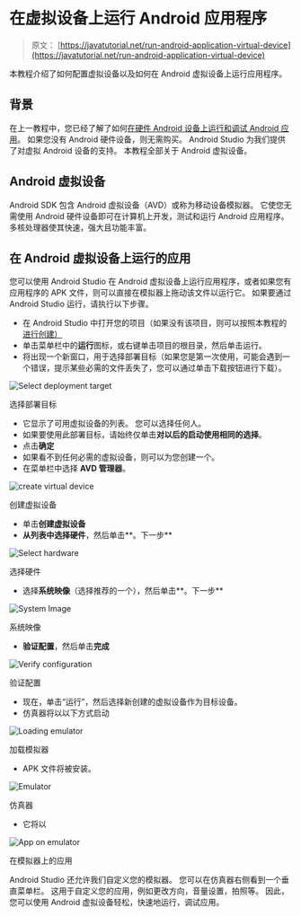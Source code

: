 # 在虚拟设备上运行 Android 应用程序

> 原文： [https://javatutorial.net/run-android-application-virtual-device](https://javatutorial.net/run-android-application-virtual-device)

本教程介绍了如何配置虚拟设备以及如何在 Android 虚拟设备上运行应用程序。

## **背景**

在上一教程中，您已经了解了如何[在硬件 Android 设备上运行和调试 Android 应用](https://javatutorial.net/running-debugging-android-applications)。 如果您没有 Android 硬件设备，则无需购买。 Android Studio 为我们提供了对虚拟 Android 设备的支持。 本教程全部关于 Android 虚拟设备。

## **Android 虚拟设备**

Android SDK 包含 Android 虚拟设备（AVD）或称为移动设备模拟器。 它使您无需使用 Android 硬件设备即可在计算机上开发，测试和运行 Android 应用程序。 多核处理器使其快速，强大且功能丰富。

## **在 Android 虚拟设备**上运行的应用

您可以使用 Android Studio 在 Android 虚拟设备上运行应用程序，或者如果您有应用程序的 APK 文件，则可以直接在模拟器上拖动该文件以运行它。 如果要通过 Android Studio 运行，请执行以下步骤。

*   在 Android Studio 中打开您的项目（如果没有该项目，则可以按照本教程的[进行创建）](https://javatutorial.net/creating-simple-android-app)
*   单击菜单栏中的**运行**图标，或右键单击项目的根目录，然后单击运行。
*   将出现一个新窗口，用于选择部署目标（如果您是第一次使用，可能会遇到一个错误，提示某些必需的文件丢失了，您可以通过单击下载按钮进行下载）。

![Select deployment target](img/053889af20faeaaf9e703f9639c422b7.jpg)

选择部署目标

*   它显示了可用虚拟设备的列表。 您可以选择任何人。
*   如果要使用此部署目标，请始终仅单击**对以后的启动使用相同的选择**。
*   点击**确定**
*   如果看不到任何必需的虚拟设备，则可以为您创建一个。
*   在菜单栏中选择 **AVD 管理器**。

![create virtual device](img/6e7b64e7da2a86790a4ad8e1a0732cbc.jpg)

创建虚拟设备

*   单击**创建虚拟设备**
*   **从列表中选择硬件**，然后单击**。下一步**

![Select hardware](img/da93d7129419ea75c3fb655ecad9be4b.jpg)

选择硬件

*   选择**系统映像**（选择推荐的一个），然后单击**。下一步**

![System Image](img/5218e9fe276e345e127f80a70e51218d.jpg)

系统映像

*   **验证配置**，然后单击**完成**

![Verify configuration](img/cf9c12c4d582579552e66be5d44bbc84.jpg)

验证配置

*   现在，单击“运行”，然后选择新创建的虚拟设备作为目标设备。
*   仿真器将以以下方式启动

![Loading emulator](img/2e0575b697cd81717df2085e4e98de73.jpg)

加载模拟器

*   APK 文件将被安装。

![Emulator](img/471b30d0a0ef474c92b73238071e5d58.jpg)

仿真器

*   它将以

![App on emulator](img/1675eb3d090c548971fd6b7e9c061a0b.jpg)

在模拟器上的应用

Android Studio 还允许我们自定义您的模拟器。 您可以在仿真器右侧看到一个垂直菜单栏。 这用于自定义您的应用，例如更改方向，音量设置，拍照等。 因此，您可以使用 Android 虚拟设备轻松，快速地运行，调试应用。